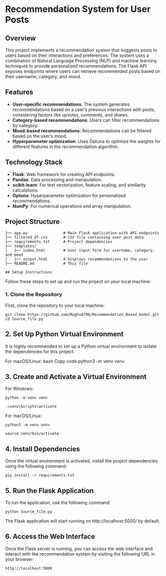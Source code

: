 # Recommendation System for User Posts

## Overview

This project implements a recommendation system that suggests posts to users based on their interactions and preferences. The system uses a combination of Natural Language Processing (NLP) and machine learning techniques to provide personalized recommendations. The Flask API exposes endpoints where users can retrieve recommended posts based on their username, category, and mood.

## Features

- **User-specific recommendations**: The system generates recommendations based on a user’s previous interactions with posts, considering factors like upvotes, comments, and shares.
- **Category-based recommendations**: Users can filter recommendations by category.
- **Mood-based recommendations**: Recommendations can be filtered based on the user’s mood.
- **Hyperparameter optimization**: Uses Optuna to optimize the weights for different features in the recommendation algorithm.

## Technology Stack

- **Flask**: Web framework for creating API endpoints.
- **Pandas**: Data processing and manipulation.
- **scikit-learn**: For text vectorization, feature scaling, and similarity calculations.
- **Optuna**: Hyperparameter optimization for personalized recommendations.
- **NumPy**: For numerical operations and array manipulation.

## Project Structure

``` 
├── app.py                # Main Flask application with API endpoints
├── filtered_df.csv       # CSV file containing user post data
├── requirements.txt      # Project dependencies
├── templates/
│   ├── index.html        # User input form for username, category, and mood
│   ├── output.html       # Displays recommendations to the user
├── README.md             # This file

## Setup Instructions

```

Follow these steps to set up and run the project on your local machine:

### 1. Clone the Repository

First, clone the repository to your local machine:

```
git clone https://github.com/Raghu6798/Recommendation_Based_model.git
cd Source_file.py
```
## 2. Set Up Python Virtual Environment
It is highly recommended to set up a Python virtual environment to isolate the dependencies for this project.


For macOS/Linux:
bash
Copy code
python3 -m venv venv

## 3. Create and Activate a Virtual Environment
For Windows:
```
python -m venv venv
```
```
.\venv\Scripts\activate
```
For macOS/Linux:
```
python3 -m venv venv
```
```
source venv/bin/activate
```
## 4. Install Dependencies
Once the virtual environment is activated, install the project dependencies using the following command:

```
pip install -r requirements.txt
```
## 5. Run the Flask Application

To run the application, use the following command:
```
python Source_file.py
```


The Flask application will start running on http://localhost:5000/ by default.

## 6. Access the Web Interface
Once the Flask server is running, you can access the web interface and interact with the recommendation system by visiting the following URL in your browser:

```
http://localhost:5000
```
